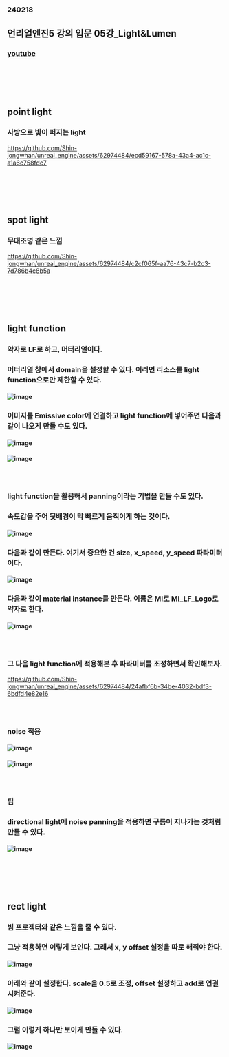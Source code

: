 ### 240218
## 언리얼엔진5 강의 입문 05강_Light&Lumen
### [youtube](https://www.youtube.com/watch?v=azMt_FmoXDg&list=PLxN-zf3BqZZl5dtnX0bgqYf8LDM3rn-Hs&index=6)
### <br/><br/><br/>

## point light
### 사방으로 빛이 퍼지는 light

https://github.com/Shin-jongwhan/unreal_engine/assets/62974484/ecd59167-578a-43a4-ac1c-a1a6c758fdc7
### <br/><br/><br/>

## spot light
### 무대조명 같은 느낌

https://github.com/Shin-jongwhan/unreal_engine/assets/62974484/c2cf065f-aa76-43c7-b2c3-7d786b4c8b5a
### <br/><br/><br/>

## light function
### 약자로 LF로 하고, 머터리얼이다.
### 머터리얼 창에서 domain을 설정할 수 있다. 이러면 리소스를 light function으로만 제한할 수 있다.
#### ![image](https://github.com/Shin-jongwhan/unreal_engine/assets/62974484/0c9a5266-f8f3-499c-b999-f7ed19665413)
### 이미지를 Emissive color에 연결하고 light function에 넣어주면 다음과 같이 나오게 만들 수도 있다.
#### ![image](https://github.com/Shin-jongwhan/unreal_engine/assets/62974484/2fdd5b9d-9ce1-453a-a939-458739eb4410)
#### ![image](https://github.com/Shin-jongwhan/unreal_engine/assets/62974484/6c1cf3d5-2feb-4ab2-8350-568f4d5addb4)
### <br/>

### light function을 활용해서 panning이라는 기법을 만들 수도 있다.
### 속도감을 주어 뒷배경이 막 빠르게 움직이게 하는 것이다.
#### ![image](https://github.com/Shin-jongwhan/unreal_engine/assets/62974484/62fbf538-d5a1-44cc-974f-d8701ce5fdbe)
### 다음과 같이 만든다. 여기서 중요한 건 size, x_speed, y_speed 파라미터이다.
#### ![image](https://github.com/Shin-jongwhan/unreal_engine/assets/62974484/57b1f01d-3065-403f-a2b1-c73560d98808)

### 다음과 같이 material instance를 만든다. 이름은 MI로 MI_LF_Logo로 약자로 한다.
#### ![image](https://github.com/Shin-jongwhan/unreal_engine/assets/62974484/25538ab7-bed8-4319-9154-cd2d22d93d26)
### <br/>

### 그 다음 light function에 적용해본 후 파라미터를 조정하면서 확인해보자.

https://github.com/Shin-jongwhan/unreal_engine/assets/62974484/24afbf6b-34be-4032-bdf3-6bdfd4e82e16
### <br/>

### noise 적용
#### ![image](https://github.com/Shin-jongwhan/unreal_engine/assets/62974484/b8b7e6b7-5c3a-435c-be52-010435580716)
#### ![image](https://github.com/Shin-jongwhan/unreal_engine/assets/62974484/9b5445ec-96fb-4642-9a25-6815487842e9)
### <br/>

### 팁
### directional light에 noise panning을 적용하면 구름이 지나가는 것처럼 만들 수 있다.
#### ![image](https://github.com/Shin-jongwhan/unreal_engine/assets/62974484/45067b48-6492-49cb-9c05-462496a68eb3)
### <br/><br/><br/>

## rect light
### 빔 프로젝터와 같은 느낌을 줄 수 있다.
### 그냥 적용하면 이렇게 보인다. 그래서 x, y offset 설정을 따로 해줘야 한다.
#### ![image](https://github.com/Shin-jongwhan/unreal_engine/assets/62974484/7492f415-7efa-4cb0-8fa5-abe8430b69b3)
### 아래와 같이 설정한다. scale을 0.5로 조정, offset 설정하고 add로 연결시켜준다.
#### ![image](https://github.com/Shin-jongwhan/unreal_engine/assets/62974484/7416fd1e-1b14-4c5d-8211-c6b2f803bcbf)
### 그럼 이렇게 하나만 보이게 만들 수 있다.
#### ![image](https://github.com/Shin-jongwhan/unreal_engine/assets/62974484/ceed6c79-bb20-4f47-8209-714ad36fb3b9)
### <br/><br/><br/>


